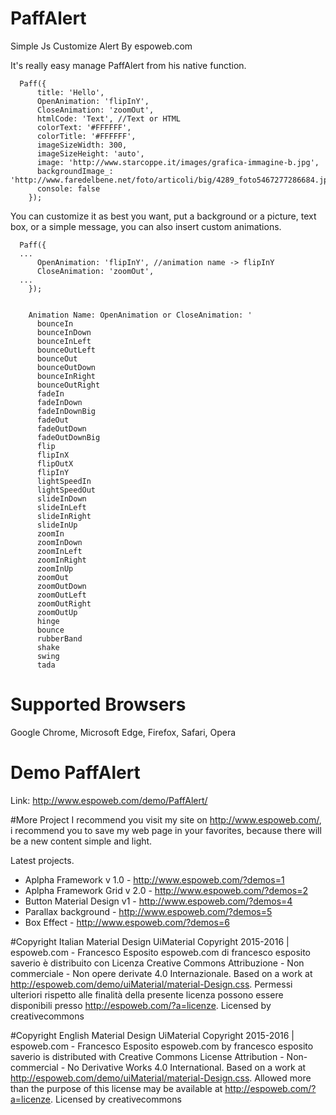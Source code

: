 # PaffAlert
Simple Js Customize Alert By espoweb.com

It's really easy manage PaffAlert from his native function.
```
  Paff({
	  title: 'Hello',
	  OpenAnimation: 'flipInY',
	  CloseAnimation: 'zoomOut',
	  htmlCode: 'Text',	//Text or HTML
	  colorText: '#FFFFFF',
	  colorTitle: '#FFFFFF',
	  imageSizeWidth: 300,
	  imageSizeHeight: 'auto',
	  image: 'http://www.starcoppe.it/images/grafica-immagine-b.jpg',
	  backgroundImage_: 'http://www.faredelbene.net/foto/articoli/big/4289_foto5467277286684.jpg',
	  console: false
	});
```
You can customize it as best you want, put a background or a picture, text box, or a simple message, you can also insert custom animations.
```
  Paff({
  ...
	  OpenAnimation: 'flipInY', //animation name -> flipInY
	  CloseAnimation: 'zoomOut',
  ...
	});
	
	
	Animation Name: OpenAnimation or CloseAnimation: '
	  bounceIn
	  bounceInDown
	  bounceInLeft
	  bounceOutLeft
	  bounceOut
	  bounceOutDown
	  bounceInRight
	  bounceOutRight
	  fadeIn
	  fadeInDown
	  fadeInDownBig
	  fadeOut
	  fadeOutDown
	  fadeOutDownBig
	  flip
	  flipInX
	  flipOutX
	  flipInY
	  lightSpeedIn
	  lightSpeedOut
	  slideInDown
	  slideInLeft
	  slideInRight
	  slideInUp
	  zoomIn
	  zoomInDown
	  zoomInLeft
	  zoomInRight
	  zoomInUp
	  zoomOut
	  zoomOutDown
	  zoomOutLeft
	  zoomOutRight
	  zoomOutUp
	  hinge
	  bounce
	  rubberBand
	  shake
	  swing
	  tada
```

# Supported Browsers
Google Chrome, Microsoft Edge, Firefox, Safari, Opera

# Demo PaffAlert
Link: http://www.espoweb.com/demo/PaffAlert/

#More Project
I recommend you visit my site on http://www.espoweb.com/, i recommend you to save my web page in your favorites, because there will be a new content simple and light.
 
Latest projects.
* Aplpha Framework v 1.0 - http://www.espoweb.com/?demos=1
* Aplpha Framework Grid v 2.0 - http://www.espoweb.com/?demos=2
* Button Material Design v1 - http://www.espoweb.com/?demos=4
* Parallax background - http://www.espoweb.com/?demos=5
* Box Effect - http://www.espoweb.com/?demos=6

#Copyright Italian
Material Design UiMaterial
Copyright 2015-2016 | espoweb.com - Francesco Esposito
espoweb.com di francesco esposito saverio è distribuito con Licenza Creative Commons Attribuzione - Non commerciale - Non opere derivate 4.0 Internazionale.
Based on a work at http://espoweb.com/demo/uiMaterial/material-Design.css.
Permessi ulteriori rispetto alle finalità della presente licenza possono essere disponibili presso http://espoweb.com/?a=licenze.
Licensed by creativecommons

#Copyright English
Material Design UiMaterial
Copyright 2015-2016 | espoweb.com - Francesco Esposito
espoweb.com by francesco esposito saverio is distributed with Creative Commons License Attribution - Non-commercial - No Derivative Works 4.0 International.
Based on a work at http://espoweb.com/demo/uiMaterial/material-Design.css.
Allowed more than the purpose of this license may be available at http://espoweb.com/?a=licenze.
Licensed by creativecommons
